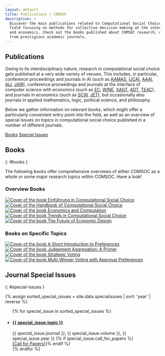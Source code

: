```yaml
---
layout: default
title: Publications | COMSOC
description: >
  Discover the main publications related to Computational Social Choice (COMSOC), a research 
  field focusing on methods for collective decision making at the intersection of computer science
  and economics. Check out the books published about COMSOC research, or the COMSOC special issues
  from prestigious academic journals.
---
```


<section markdown="1" class="section-with-navs">

# Publications

Owing to its interdisciplinary nature, research in computational social choice gets published at a very wide variety of venues. 
This includes, in particular, conference proceedings and journals in AI (such as 
[AAMAS](http://dblp.uni-trier.de/db/conf/atal/), 
[IJCAI](http://dblp.uni-trier.de/db/conf/ijcai/), 
[AAAI](http://dblp.uni-trier.de/db/conf/aaai/), 
[AIJ](http://dblp.uni-trier.de/db/journals/ai/), 
[JAIR](http://dblp.uni-trier.de/db/journals/jair/)), 
conference proceedings and journals at the interface of computer science with economics (such as 
[EC](http://dblp.uni-trier.de/db/conf/sigecom/), 
[WINE](http://dblp.uni-trier.de/db/conf/wine/), 
[SAGT](http://dblp.uni-trier.de/db/conf/sagt/), 
[ADT](http://dblp.uni-trier.de/db/conf/aldt/), 
[TEAC](http://dblp.uni-trier.de/db/journals/teco/)), 
and journals in economics (such as 
[SCW](http://dblp.uni-trier.de/db/journals/scw/), 
[JET](http://dblp.uni-trier.de/db/journals/jet/)), 
but occasionally also journals in applied mathematics, logic, political science, and philosophy.

Below we gather information on relevant books, which might offer a particularly convenient entry point into the field, 
as well as an overview of special issues on topics in computational social choice published in a number of different journals.

<div class="page-navigation-wrap">
<div class="page-navigation">
<span><a href="#books">Books</a></span>
<span><a href="#special-issues">Special Issues</a></span>
</div>
</div>
</section>

<section markdown="1">

## Books
{: #books }

The following books offer comprehensive overviews of either COMSOC as a whole 
or some major research topics within COMSOC. Have a look!

### Overview Books

<div class="books-wrapper">
  <a href="https://link.springer.com/book/10.1007/978-3-8274-2571-3"><img src="{{ site.baseurl }}/assets/images/books/EinfuehrungCOMSOC.jpeg" alt="Cover of the book Einführung in Computational Social Choice"></a>
  <a href="https://www.cambridge.org/download_file/951600"><img src="{{ site.baseurl }}/assets/images/books/HandbookCOMSOC.png" alt="Cover of the Handbook of Computational Social Choice"></a>
  <a href="https://link.springer.com/book/10.1007/978-3-662-47904-9"><img src="{{ site.baseurl }}/assets/images/books/EconomicsComputation.jpeg" alt="Cover of the book Economics and Computation"></a>
  <a href="https://archive.illc.uva.nl/COST-IC1205/Book/"><img src="{{ site.baseurl }}/assets/images/books/TrendsCOMSOC.png" alt="Cover of the book Trends in Computational Social Choice"></a>
  <a href="https://link.springer.com/book/10.1007/978-3-030-18050-8"><img src="{{ site.baseurl }}/assets/images/books/FutureEconomicDesign.jpeg" alt="Cover of the book The Future of Economic Design"></a>
</div>

### Books on Specific Topics

<div class="books-wrapper">
  <a href="https://link.springer.com/book/10.1007/978-3-031-01556-4"><img src="{{ site.baseurl }}/assets/images/books/ShortIntroPref.jpeg" alt="Cover of the book A Short Introduction to Preferences"></a>
  <a href="https://link.springer.com/book/10.1007/978-3-031-01568-7"><img src="{{ site.baseurl }}/assets/images/books/JudgmentAggregationPrimer.jpeg" alt="Cover of the book Judgement Aggregation: A Primer"></a>
  <a href="https://link.springer.com/book/10.1007/978-3-031-01579-3"><img src="{{ site.baseurl }}/assets/images/books/StrategicVoting.jpeg" alt="Cover of the book Strategic Voting"></a>
  <a href="https://link.springer.com/content/pdf/10.1007/978-3-031-09016-5.pdf"><img src="{{ site.baseurl }}/assets/images/books/MultiWinnerApproval.jpeg" alt="Cover of the book Multi-Winner Voting with Approval Preferences"></a>
</div>

</section>

<section markdown="1">

## Journal Special Issues
{: #special-issues }

{% assign sorted_special_issues = site.data.specialissues | sort: 'year' | reverse %}

<ul id="special-issues-list">
{% for special_issue in sorted_special_issues %}
<li>
<h4><a href="{{ special_issue.url }}">{{ special_issue.topic }}</a></h4>
<i>{{ special_issue.journal }}</i>, {{ special_issue.volume }}, {{ special_issue.year }}
{% if special_issue.call_for_papers %}<br><a class="resource-link" href="{{ special_issue.call_for_papers }}">[Call for Papers]</a>{% endif %}
</li>
{% endfor %}
</ul>

</section>
